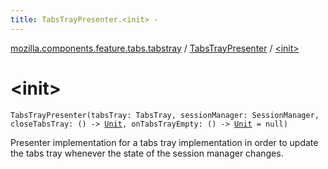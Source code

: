 ```yaml
---
title: TabsTrayPresenter.<init> - 
---
```


[mozilla.components.feature.tabs.tabstray](../index.html) / [TabsTrayPresenter](index.html) / [&lt;init&gt;](./-init-.html)

# &lt;init&gt;

`TabsTrayPresenter(tabsTray: TabsTray, sessionManager: SessionManager, closeTabsTray: () -> `[`Unit`](https://kotlinlang.org/api/latest/jvm/stdlib/kotlin/-unit/index.html)`, onTabsTrayEmpty: () -> `[`Unit`](https://kotlinlang.org/api/latest/jvm/stdlib/kotlin/-unit/index.html)` = null)`

Presenter implementation for a tabs tray implementation in order to update the tabs tray whenever
the state of the session manager changes.

